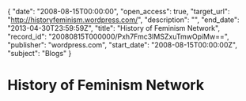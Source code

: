 {
  "date": "2008-08-15T00:00:00", 
  "open_access": true, 
  "target_url": "http://historyfeminism.wordpress.com/", 
  "description": "", 
  "end_date": "2013-04-30T23:59:59Z", 
  "title": "History of Feminism Network", 
  "record_id": "20080815T000000/Pxh7Fmc3IMSZxuTmwOpiMw==", 
  "publisher": "wordpress.com", 
  "start_date": "2008-08-15T00:00:00Z", 
  "subject": "Blogs"
}

# History of Feminism Network

